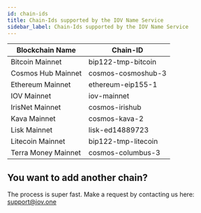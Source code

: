 ```yaml
---
id: chain-ids
title: Chain-Ids supported by the IOV Name Service
sidebar_label: Chain-Ids supported by the IOV Name Service
---
```




|   Blockchain Name    |  Chain-ID                                  |
| -------------        | -------------                              |
| Bitcoin Mainnet      | bip122-tmp-bitcoin                         |
| Cosmos Hub Mainnet   | cosmos-cosmoshub-3                         |
| Ethereum Mainnet     | ethereum-eip155-1                          |
| IOV Mainnet          | iov-mainnet                                |
| IrisNet Mainnet      | cosmos-irishub                             |
| Kava Mainnet         | cosmos-kava-2                              |
| Lisk Mainnet         | lisk-ed14889723                            |
| Litecoin Mainnet     | bip122-tmp-litecoin                        |
| Terra Money Mainnet  | cosmos-columbus-3                          |

## You want to add another chain?

The process is super fast. Make a request by contacting us here: support@iov.one
